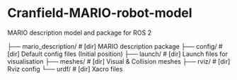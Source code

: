 # Cranfield-MARIO-robot-model
MARIO description model and package for ROS 2



├── mario_description/              # [dir] MARIO description package
    ├── config/                     # [dir] Default config files (Initial position)
    ├── launch/                     # [dir] Launch files for visualisation
    ├── meshes/                     # [dir] Visual & Collision meshes
    ├── rviz/                       # [dir] Rviz config
    └── urdf/                       # [dir] Xacro files

    
